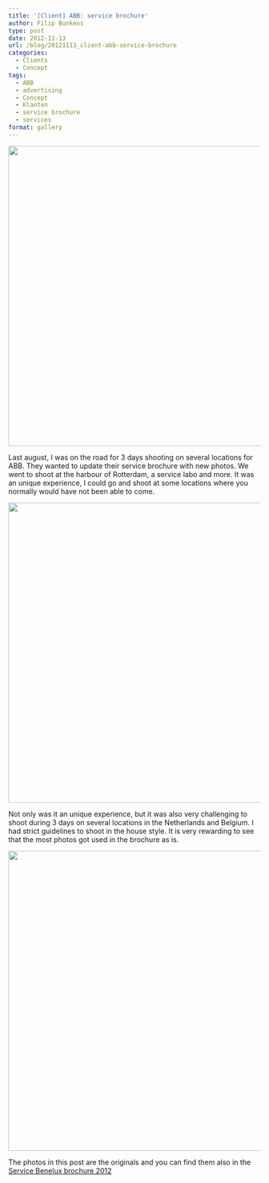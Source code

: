 ```yaml
---
title: '[Client] ABB: service brochure'
author: Filip Bunkens
type: post
date: 2012-11-13
url: /blog/20121113_client-abb-service-brochure
categories:
  - Clients
  - Concept
tags:
  - ABB
  - advertising
  - Concept
  - Klanten
  - service brochure
  - services
format: gallery
---
```

<a href="http://pitslamp.com/?attachment_id=474" rel="attachment wp-att-474"><img src="/wp-content/uploads/2012/11/20120809_abb_etten-leur-2653-1024x682.jpg" alt="" title="20120809_abb_etten-leur-2653" width="600" class="alignnone size-large wp-image-474" /></a>

Last august, I was on the road for 3 days shooting on several locations for ABB. They wanted to update their service brochure with new photos. We went to shoot at the harbour of Rotterdam, a service labo and more. It was an unique experience, I could go and shoot at some locations where you normally would have not been able to come.

<a href="http://pitslamp.com/?attachment_id=476" rel="attachment wp-att-476"><img src="/wp-content/uploads/2012/11/20120810_abb_rotterdam_euromax-2980-682x1024.jpg" alt="" title="20120810_abb_rotterdam_euromax-2980" width="600" class="alignnone size-large wp-image-476" /></a>

Not only was it an unique experience, but it was also very challenging to shoot during 3 days on several locations in the Netherlands and Belgium. I had strict guidelines to shoot in the house style. It is very rewarding to see that the most photos got used in the brochure as is.

<a href="http://pitslamp.com/?attachment_id=475" rel="attachment wp-att-475"><img src="/wp-content/uploads/2012/11/20120809_abb_rotterdam-2840-1024x682.jpg" alt="" title="20120809_abb_rotterdam-2840" width="600" class="alignnone size-large wp-image-475" /></a>

The photos in this post are the originals and you can find them also in the <a href='http://pitslamp.com/?attachment_id=477' rel='attachment wp-att-477'>Service Benelux brochure 2012</a>